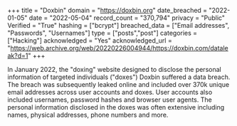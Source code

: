 +++
title = "Doxbin"
domain = "https://doxbin.org"
date_breached = "2022-01-05"
date = "2022-05-04"
record_count = "370,794"
privacy = "Public"
Verified = "True"
hashing = ["bcrypt"]
breached_data = ["Email addresses", "Passwords", "Usernames"]
type = ["posts","post"]
categories = ["Hacking"]
acknowledged = "Yes"
acknowledged_url = "https://web.archive.org/web/20220226004944/https://doxbin.com/dataleak?d=1"
+++

In January 2022, the "doxing" website designed to disclose the personal information of targeted individuals ("doxes") Doxbin suffered a data breach. The breach was subsequently leaked online and included over 370k unique email addresses across user accounts and doxes. User accounts also included usernames, password hashes and browser user agents. The personal information disclosed in the doxes was often extensive including names, physical addresses, phone numbers and more.
